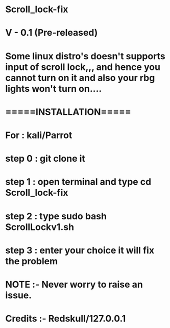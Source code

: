 # Scroll_lock-fix

# V - 0.1 (Pre-released)

# Some linux distro's doesn't supports input of scroll lock,,, and hence you cannot turn on it and also your rbg lights won't turn on.... 

# =====INSTALLATION=====



# For : kali/Parrot



# step 0 : git clone it



# step 1 : open terminal and type   cd Scroll_lock-fix


# step 2 : type   sudo bash ScrollLockv1.sh


# step 3 : enter your choice it will fix the problem


# NOTE :- Never worry to raise an issue.


# Credits :- Redskull/127.0.0.1
